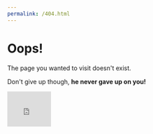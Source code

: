 ```yaml
---
permalink: /404.html
---
```


# Oops!
The page you wanted to visit doesn't exist.

Don't give up though, **he never gave up on you!**

<iframe width="100" height="80" src="https://www.youtube.com/embed/dQw4w9WgXcQ?si=FRj_JOj0ewudW0ZN" title="YouTube video player" frameborder="0" allow="accelerometer; autoplay; clipboard-write; encrypted-media; gyroscope; picture-in-picture; web-share" referrerpolicy="strict-origin-when-cross-origin" allowfullscreen></iframe>

